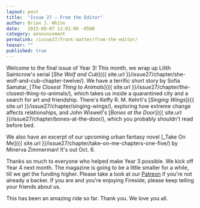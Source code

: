 ```yaml
---
layout: post
title:  "Issue 27 — From the Editor"
author: Brian J. White
date:   2015-09-07 12:01:00 -0500
category: announcement
permalink: /issue27/front-matter/from-the-editor/
teaser: ""
published: true
---
```


Welcome to the final issue of Year 3! This month, we wrap up Lilith Saintcrow's serial [_She Wolf and Cub_]({{ site.url }}/issue27/chapter/she-wolf-and-cub-chapter-twelve/). We have a terrific short story by Sofia Samatar, [_The Closest Thing to Animals_]({{ site.url }}/issue27/chapter/the-closest-thing-to-animals/), which takes us inside a quarantined city and a search for art and friendship. There's Keffy R. M. Kehrli's [_Singing Wings_]({{ site.url }}/issue27/chapter/singing-wings/), exploring how extreme change affects relationships, and John Wiswell's [_Bones at the Door_]({{ site.url }}/issue27/chapter/bones-at-the-door/), which you probably shouldn't read before bed.

We also have an excerpt of our upcoming urban fantasy novel [_Take On Me]({{ site.url }}/issue27/chapter/take-on-me-chapters-one-five/) by Minerva Zimmerman! It's out Oct. 6.

Thanks so much to everyone who helped make Year 3 possible. We kick off Year 4 next month. The magazine is going to be a little smaller for a while, till we get the funding higher. Please take a look at our [Patreon](http://www.patreon.com/firesidefiction) if you're not already a backer. If you are and you're enjoying Fireside, please keep telling your friends about us.

This has been an amazing ride so far. Thank you. We love you all.

